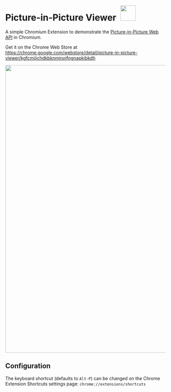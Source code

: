 # Picture-in-Picture Viewer &nbsp;<img src="https://raw.githubusercontent.com/Alex313031/picture-in-picture-viewer/master/src/assets/icon128.png" width="48">

A simple Chromium Extension to demonstrate the [Picture-in-Picture Web API](https://wicg.github.io/picture-in-picture/) in Chromium.

Get it on the Chrome Web Store at https://chrome.google.com/webstore/detail/picture-in-picture-viewer/kgfcmiijchdkbknmjnojfngnapkibkdh

<img src="https://raw.githubusercontent.com/Alex313031/picture-in-picture-viewer/master/Screenshot.png" width="900">

## Configuration

The keyboard shortcut (defaults to `Alt-P`) can be changed on the Chrome Extension Shortcuts settings page:
`chrome://extensions/shortcuts`
